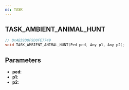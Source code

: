 ```yaml
---
ns: TASK
---
```

## TASK_AMBIENT_ANIMAL_HUNT

```c
// 0x4B39D8F9D0FE7749
void TASK_AMBIENT_ANIMAL_HUNT(Ped ped, Any p1, Any p2);
```

## Parameters
* **ped**:
* **p1**:
* **p2**:
